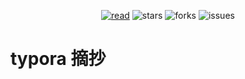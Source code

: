 <div align="center">  
    <p>
        <a href="https://tf2jaguar.github.io"><img src="https://badgen.net/badge/tf2jaguar/read?icon=sourcegraph&color=4ab8a1" alt="read" /></a>
        <img src="https://badgen.net/github/stars/tf2jaguar/typora?icon=github&color=4ab8a1" alt="stars" />
        <img src="https://badgen.net/github/forks/tf2jaguar/typora?icon=github&color=4ab8a1" alt="forks" />
        <img src="https://badgen.net/github/open-issues/tf2jaguar/typora?icon=github" alt="issues" />
    </p>
</div>

# typora 摘抄
